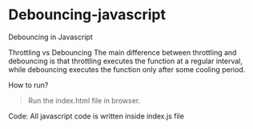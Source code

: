 # Debouncing-javascript
Debouncing in Javascript 

Throttling vs Debouncing
The main difference between throttling and debouncing is that throttling executes the function at a regular interval, while debouncing executes the function only after some cooling period.

How to run?
> Run the index.html file in browser. 

Code: 
All javascript code is written inside index.js file
